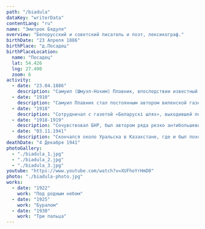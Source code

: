 ```yaml
---
path: "/biadula"
dataKey: "writerData"
contentLang: "ru"
name: "Змитрок Бядуля"
overview: "Белорусский и советский писатель и поэт, лексикограф."
birthDate: "23 Апреля 1886"
birthPlace: "д.Посадец"
birthPlaceLocation:
  name: "Посадец"
  lat: 54.426
  lng: 27.490
  zoom: 6
activity:
  - date: "23.04.1886"
    description: "Самуил (Шмуэл-Нохим) Плавник, впоследствии известный под литературным псевдонимом Змитрок Бядуля, родился в небогатой еврейской семье."
  - date: "1910"
    description: "Самуил Плавник стал постоянным автором виленской газеты «Наша Ніва»."
  - date: "1918"
    description: "Сотрудничал с газетой «Беларускі шлях», выходившей под немецкой оккупацией."
  - date: "1918-1919"
    description: "Сочувствовал БНР, был автором ряда резко антибольшевистских статей."
  - date: "03.11.1941"
    description: "Скончался около Уральска в Казахстане, где и был похоронен."
deathDate: "4 Декабря 1941"
photoGallery:
  - "./biadula_1.jpg"
  - "./biadula_2.jpg"
  - "./biadula_3.jpg"
youtube: "https://www.youtube.com/watch?v=XUFhoYrHmD0"
photo: "./biadula-photo.jpg"
works:
  - date: "1922"
    work: "Под родным небом"
  - date: "1925"
    work: "Буралом"
  - date: "1930"
    work: "Три пальца"
---
```


